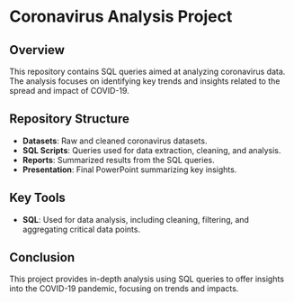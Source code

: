 # Coronavirus Analysis Project

## Overview
This repository contains SQL queries aimed at analyzing coronavirus data. The analysis focuses on identifying key trends and insights related to the spread and impact of COVID-19.

## Repository Structure
- **Datasets**: Raw and cleaned coronavirus datasets.
- **SQL Scripts**: Queries used for data extraction, cleaning, and analysis.
- **Reports**: Summarized results from the SQL queries.
- **Presentation**: Final PowerPoint summarizing key insights.

## Key Tools
- **SQL**: Used for data analysis, including cleaning, filtering, and aggregating critical data points.

## Conclusion
This project provides in-depth analysis using SQL queries to offer insights into the COVID-19 pandemic, focusing on trends and impacts.
